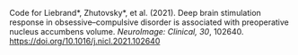 Code for Liebrand*, Zhutovsky*, et al. (2021). Deep brain stimulation response in obsessive–compulsive disorder is associated with preoperative nucleus accumbens volume. _NeuroImage: Clinical, 30_, 102640. https://doi.org/10.1016/j.nicl.2021.102640
